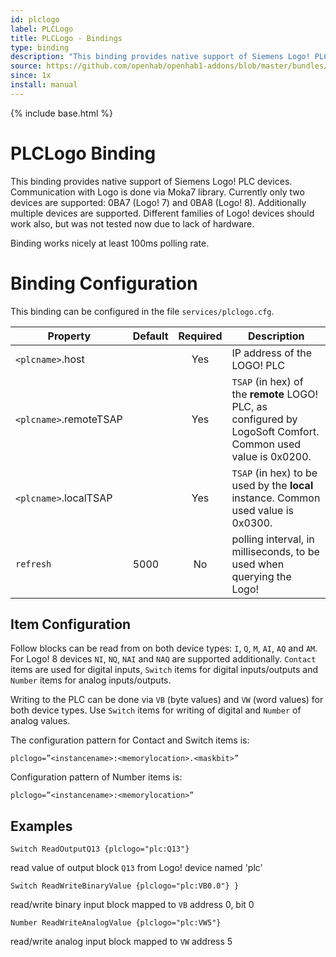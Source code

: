 ```yaml
---
id: plclogo
label: PLCLogo
title: PLCLogo - Bindings
type: binding
description: "This binding provides native support of Siemens Logo! PLC devices. Communication with Logo is done via Moka7 library. Currently only two devices are supported: 0BA7 (Logo! 7) and 0BA8 (Logo! 8). Additionally multiple devices are supported. Different families of Logo! devices should work also, but was not tested now due to lack of hardware."
source: https://github.com/openhab/openhab1-addons/blob/master/bundles/binding/org.openhab.binding.plclogo/README.md
since: 1x
install: manual
---
```


<!-- Attention authors: Do not edit directly. Please add your changes to the appropriate source repository -->

{% include base.html %}

# PLCLogo Binding

This binding provides native support of Siemens Logo! PLC devices. Communication with Logo is done via Moka7 library. Currently only two devices are supported: 0BA7 (Logo! 7) and 0BA8 (Logo! 8). Additionally multiple devices are supported. Different families of Logo! devices should work also, but was not tested now due to lack of hardware.  

Binding works nicely at least 100ms polling rate.

# Binding Configuration

This binding can be configured in the file `services/plclogo.cfg`.

| Property | Default | Required | Description |
|----------|---------|:--------:|-------------|
| `<plcname>`.host | |   Yes    | IP address of the LOGO! PLC |
| `<plcname>`.remoteTSAP | | Yes | `TSAP` (in hex) of the **remote** LOGO! PLC, as configured by LogoSoft Comfort. Common used value is 0x0200. |
| `<plcname>`.localTSAP | | Yes | `TSAP` (in hex) to be used by the **local** instance. Common used value is 0x0300. |
| `refresh` | 5000   |   No     | polling interval, in milliseconds, to be used when querying the Logo! |

## Item Configuration

Follow blocks can be read from on both device types: `I`, `Q`, `M`, `AI`, `AQ` and `AM`. For Logo! 8 devices `NI`, `NQ`, `NAI` and `NAQ` are supported additionally. `Contact` items are used for digital inputs, `Switch` items for digital inputs/outputs and `Number` items for analog inputs/outputs. 

Writing to the PLC can be done via `VB` (byte values) and `VW` (word values) for both device types. Use `Switch` items for writing of digital and `Number` of analog values.  

The configuration pattern for Contact and Switch items is:

```
plclogo=”<instancename>:<memorylocation>.<maskbit>”
```

Configuration pattern of Number items is: 

```
plclogo=”<instancename>:<memorylocation>”
```

## Examples

```
Switch ReadOutputQ13 {plclogo="plc:Q13"}
```

read value of output block `Q13` from Logo! device named 'plc'

```
Switch ReadWriteBinaryValue {plclogo="plc:VB0.0"} }
```

read/write binary input block mapped to `VB` address 0, bit 0

```
Number ReadWriteAnalogValue {plclogo="plc:VW5"}
```

read/write analog input block mapped to `VW` address 5
